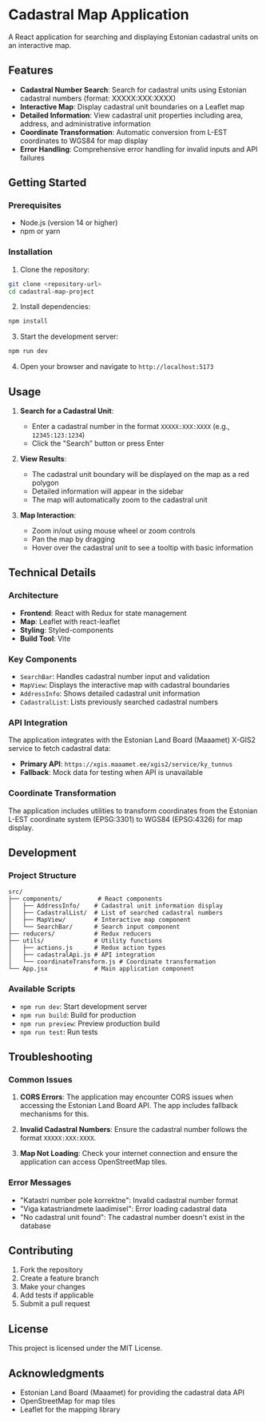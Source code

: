 # Cadastral Map Application

A React application for searching and displaying Estonian cadastral units on an interactive map.

## Features

- **Cadastral Number Search**: Search for cadastral units using Estonian cadastral numbers (format: XXXXX:XXX:XXXX)
- **Interactive Map**: Display cadastral unit boundaries on a Leaflet map
- **Detailed Information**: View cadastral unit properties including area, address, and administrative information
- **Coordinate Transformation**: Automatic conversion from L-EST coordinates to WGS84 for map display
- **Error Handling**: Comprehensive error handling for invalid inputs and API failures

## Getting Started

### Prerequisites

- Node.js (version 14 or higher)
- npm or yarn

### Installation

1. Clone the repository:

```bash
git clone <repository-url>
cd cadastral-map-project
```

2. Install dependencies:

```bash
npm install
```

3. Start the development server:

```bash
npm run dev
```

4. Open your browser and navigate to `http://localhost:5173`

## Usage

1. **Search for a Cadastral Unit**:

   - Enter a cadastral number in the format `XXXXX:XXX:XXXX` (e.g., `12345:123:1234`)
   - Click the "Search" button or press Enter

2. **View Results**:

   - The cadastral unit boundary will be displayed on the map as a red polygon
   - Detailed information will appear in the sidebar
   - The map will automatically zoom to the cadastral unit

3. **Map Interaction**:
   - Zoom in/out using mouse wheel or zoom controls
   - Pan the map by dragging
   - Hover over the cadastral unit to see a tooltip with basic information

## Technical Details

### Architecture

- **Frontend**: React with Redux for state management
- **Map**: Leaflet with react-leaflet
- **Styling**: Styled-components
- **Build Tool**: Vite

### Key Components

- `SearchBar`: Handles cadastral number input and validation
- `MapView`: Displays the interactive map with cadastral boundaries
- `AddressInfo`: Shows detailed cadastral unit information
- `CadastralList`: Lists previously searched cadastral numbers

### API Integration

The application integrates with the Estonian Land Board (Maaamet) X-GIS2 service to fetch cadastral data:

- **Primary API**: `https://xgis.maaamet.ee/xgis2/service/ky_tunnus`
- **Fallback**: Mock data for testing when API is unavailable

### Coordinate Transformation

The application includes utilities to transform coordinates from the Estonian L-EST coordinate system (EPSG:3301) to WGS84 (EPSG:4326) for map display.

## Development

### Project Structure

```
src/
├── components/          # React components
│   ├── AddressInfo/    # Cadastral unit information display
│   ├── CadastralList/  # List of searched cadastral numbers
│   ├── MapView/        # Interactive map component
│   └── SearchBar/      # Search input component
├── reducers/           # Redux reducers
├── utils/              # Utility functions
│   ├── actions.js      # Redux action types
│   ├── cadastralApi.js # API integration
│   └── coordinateTransform.js # Coordinate transformation
└── App.jsx             # Main application component
```

### Available Scripts

- `npm run dev`: Start development server
- `npm run build`: Build for production
- `npm run preview`: Preview production build
- `npm run test`: Run tests

## Troubleshooting

### Common Issues

1. **CORS Errors**: The application may encounter CORS issues when accessing the Estonian Land Board API. The app includes fallback mechanisms for this.

2. **Invalid Cadastral Numbers**: Ensure the cadastral number follows the format `XXXXX:XXX:XXXX`.

3. **Map Not Loading**: Check your internet connection and ensure the application can access OpenStreetMap tiles.

### Error Messages

- "Katastri number pole korrektne": Invalid cadastral number format
- "Viga katastriandmete laadimisel": Error loading cadastral data
- "No cadastral unit found": The cadastral number doesn't exist in the database

## Contributing

1. Fork the repository
2. Create a feature branch
3. Make your changes
4. Add tests if applicable
5. Submit a pull request

## License

This project is licensed under the MIT License.

## Acknowledgments

- Estonian Land Board (Maaamet) for providing the cadastral data API
- OpenStreetMap for map tiles
- Leaflet for the mapping library
